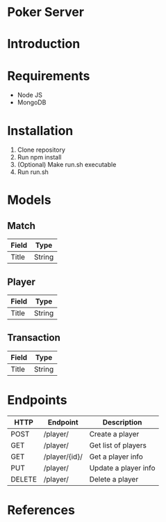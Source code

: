 

# Poker Server

# Introduction


# Requirements

- Node JS
- MongoDB


# Installation

1. Clone repository
2. Run npm install
3. (Optional) Make run.sh executable
4. Run run.sh


##

# Models

## Match

| Field | Type |
| --------- | ------- |
|  Title | String |


## Player

| Field | Type |
| --------- | ------- |
|  Title | String |


## Transaction

| Field | Type |
| --------- | ------- |
|  Title | String |

# Endpoints

| HTTP | Endpoint | Description |
| --------- | ------- | ------ |
|  POST | /player/ | Create a player
| GET | /player/   | Get list of players
| GET   | /player/{id}/ | Get a player info
| PUT | /player/ | Update a player info
| DELETE | /player/ | Delete a player

# References
